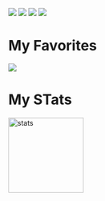<p>
  <a href="https://discord.com/users/356015194045939713" target"blank_"><img src="https://img.shields.io/badge/discord%20-7289DA.svg?&style=for-the-badge&logo=discord&logoColor=white"></a>
  <a href="https://open.spotify.com/user/oo3ndfg980iy4vxtb3mjly16p" target"blank_"><img src="https://img.shields.io/badge/Spotify%20-1ed760.svg?&style=for-the-badge&logo=spotify&logoColor=white"></a>
  <a href="https://instagram.com/triquetrasecurity" target"blank_"><img src="https://img.shields.io/badge/INSTAGRAM%20-DC3175.svg?&style=for-the-badge&logo=instagram&logoColor=white"></a>
  <a href="https://github.com/xTriquetra" target"blank_"><img src="https://img.shields.io/badge/GitHub%20-191717.svg?&style=for-the-badge&logo=github&logoColor=white"></a>
</p>
<h1>My Favorites</h1>
<a href="https://nodejs.org/en/" target"blank_"><img src="https://img.shields.io/badge/-Nodejs-3C873A?style=for-the-badge&labelColor=black&logo=node.js&logoColor=3C873A"></a>
<br>
<p>
<h1>My STats</h1>
  <img src="https://github-readme-stats.vercel.app/api?username=xTriquetra&count_private=true&show_icons=true&theme=purple&hide_border=true" width="%100" height="150px" alt="stats" />
</p>
